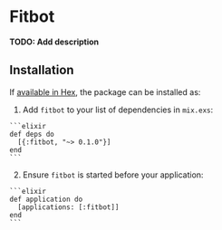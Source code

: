 # Fitbot

**TODO: Add description**

## Installation

If [available in Hex](https://hex.pm/docs/publish), the package can be installed as:

  1. Add `fitbot` to your list of dependencies in `mix.exs`:

    ```elixir
    def deps do
      [{:fitbot, "~> 0.1.0"}]
    end
    ```

  2. Ensure `fitbot` is started before your application:

    ```elixir
    def application do
      [applications: [:fitbot]]
    end
    ```


